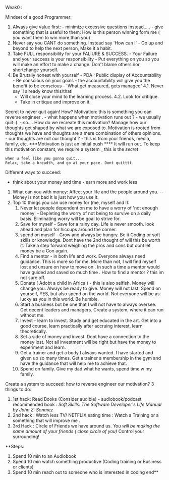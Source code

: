 Weak0 :


Mindset of a good Programmer:
  1. Always give value first:
    - minimize excessive questions instead.....
    - give something that is useful to them: How is this person winning form me ( you want them to win more than you)
  2. Never say you CANT do something. Instead say 'How can I'
    - Go up and beyond to help the next person, Make it a habit.
  3. Take FULL responsibility for your FALIURE & SUCCESS.
    - Your Failure and your success is your responsibility - Put everything on you so you will make an effort to make a change. Don't blame others nor shortchange yourself.
  4. Be Brutally honest with yourself
    - PDA : Public display of Accountability
    - Be conscious on your goals - the accountability will give you the benefit to be conscious
    - 'What get measured, gets managed'
    4.1. Never say 'I already know this/that!
      - Will close your mind to the learning process.
    4.2. Look for critique.
      - Take in critique and improve on it.

Secret to never quit again!
How?
  Motivation: this is something you can reverse engineer .
    - what happens when motivation runs out ? - we usually quit :(.
    - so.... How do we recreate this motivation?
  Manage how our thoughts get shaped by what we are exposed to. Motivation is rooted from thoughts we have and thoughts are a mere combination of others opinions.
    - our thoughts are not our thought ?
      - this is from your friends, media, family, etc.
    ***Motivation is just an initial push **** It will run out.
    To keep this motivation constant, we require a system _ this is the *secret*

    when u feel like you gonna quit...
    Relax, take a breadth, and go at your pace. Dont quitttt.

Different ways to succeed:
- think about your money and time - earn more and work less
1. What can you with money:
    Affect your life and the people around you. -- Money is not bad it is just how you use it.
2. Top 10 things you can use money for (me, myself and I):
    1. Never let people dependent on me to have a worry of 'not enough money' - Depleting the worry of not being to survive on a daily basis. Eliminating worry will be goal to strive for.
    2. Save for myself - Save for a rainy day. Life is never smooth. look ahead and plan for hiccups around the corner.
    3. spend on myself - Grow and always be hungry. Be it Coding or soft skills or knowledge. Dont have the 2nd thought of will this be worth it. Take a step forward weighing the pros and cons but dont let money be a Con again.
    4. Find a mentor - in both life and work. Everyone always need guidance. This is more so for me. More than not, I will find myself lost and unsure on how to move on . In such a time a mentor would have guided and saved so much time . How to find a mentor ? this im not sure off.
    5. Donate ( Adobt a child in Africa ) - this is also selfish. Money will change you. Always be ready to give. Money will not last. Spend on yourself, YES, but also spend on the world. Not everyone will be as lucky as you in this world. Be humble.
    6. Start a business but be one that I will not have to always oversee. Get decent leaders and managers. Create a system, where it can run without me.
    7. Invest - learn to invest. Study and get educated in the art. Get into a good course, learn practically after accruing interest, learn theoretically.
    8. Set a side of money and invest. Dont have a connection to the money lost. Not all investment will be right but have the money to experiment and learn.
    9. Get a trainer and get a body I always wanted. I have started and given up so many times. Get a trainer a membership in the gym and have the guidance that will help me to achieve that.
    10. Spend on family. Give my dad what he wants, spend time w my family.

Create a system to succeed:
how to reverse engineer our motivation?
3 things to do:
  1. 1st hack: Read Books (Consider audible) - audiobook/podcast
  recommended book : *Soft Skills: The Software Developer's Life Manual by John Z. Sonmez*  
  2. 2nd hack : Watch less TV/ NETFLIX
  eating time : Watch a Training or a something that will improve me .
  3. 3rd Hack : Circle of Friends we have around us.
  *You will be making the same amount of your friends ( close circle of you)*
Control your surrounding!

**Steps:
1. Spend 10 min to an Audiobook
2. Spend 10 min watch something productive (Coding training or Business or clients)
3. Spend 10 min reach out to someone who is interested in coding
end**
